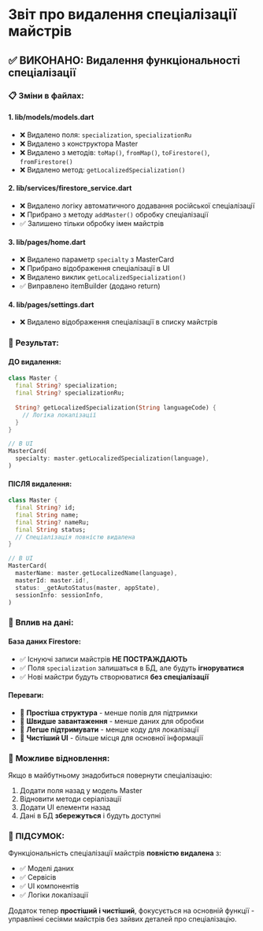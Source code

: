 # Звіт про видалення спеціалізації майстрів

## ✅ **ВИКОНАНО: Видалення функціональності спеціалізації**

### 📋 **Зміни в файлах:**

#### 1. **lib/models/models.dart**
- ❌ Видалено поля: `specialization`, `specializationRu`
- ❌ Видалено з конструктора Master
- ❌ Видалено з методів: `toMap()`, `fromMap()`, `toFirestore()`, `fromFirestore()`
- ❌ Видалено метод: `getLocalizedSpecialization()`

#### 2. **lib/services/firestore_service.dart**
- ❌ Видалено логіку автоматичного додавання російської спеціалізації
- ❌ Прибрано з методу `addMaster()` обробку спеціалізації
- ✅ Залишено тільки обробку імен майстрів

#### 3. **lib/pages/home.dart**
- ❌ Видалено параметр `specialty` з MasterCard
- ❌ Прибрано відображення спеціалізації в UI
- ❌ Видалено виклик `getLocalizedSpecialization()`
- ✅ Виправлено itemBuilder (додано return)

#### 4. **lib/pages/settings.dart**
- ❌ Видалено відображення спеціалізації в списку майстрів

### 🎯 **Результат:**

#### **ДО видалення:**
```dart
class Master {
  final String? specialization;
  final String? specializationRu;
  
  String? getLocalizedSpecialization(String languageCode) {
    // Логіка локалізації
  }
}

// В UI
MasterCard(
  specialty: master.getLocalizedSpecialization(language),
)
```

#### **ПІСЛЯ видалення:**
```dart
class Master {
  final String? id;
  final String name;
  final String? nameRu;
  final String status;
  // Спеціалізація повністю видалена
}

// В UI
MasterCard(
  masterName: master.getLocalizedName(language),
  masterId: master.id!,
  status: _getAutoStatus(master, appState),
  sessionInfo: sessionInfo,
)
```

### 💾 **Вплив на дані:**

#### **База даних Firestore:**
- ✅ Існуючі записи майстрів **НЕ ПОСТРАЖДАЮТЬ**
- ✅ Поля `specialization` залишаться в БД, але будуть **ігноруватися**
- ✅ Нові майстри будуть створюватися **без спеціалізації**

#### **Переваги:**
- 🎯 **Простіша структура** - менше полів для підтримки
- 🚀 **Швидше завантаження** - менше даних для обробки
- 🔧 **Легше підтримувати** - менше коду для локалізації
- 📱 **Чистіший UI** - більше місця для основної інформації

### 🔄 **Можливе відновлення:**

Якщо в майбутньому знадобиться повернути спеціалізацію:
1. Додати поля назад у модель Master
2. Відновити методи серіалізації
3. Додати UI елементи назад
4. Дані в БД **збережуться** і будуть доступні

### 🎉 **ПІДСУМОК:**

Функціональність спеціалізації майстрів **повністю видалена** з:
- ✅ Моделі даних
- ✅ Сервісів
- ✅ UI компонентів  
- ✅ Логіки локалізації

Додаток тепер **простіший і чистіший**, фокусується на основній функції - управлінні сесіями майстрів без зайвих деталей про спеціалізацію.